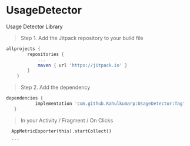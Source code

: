 # UsageDetector

Usage Detector Library

> Step 1. Add the Jitpack repository to your build file

```gradle
allprojects {
		repositories {
			...
			maven { url 'https://jitpack.io' }
		}
	}
  ```
  
 > Step 2. Add the dependency
 
 ```gradle
 dependencies {
	        implementation 'com.github.Rahulkumarp:UsageDetector:Tag'
	}
  ```
  
  > In your Activity / Fragment / On Clicks
  
  ```
    AppMetricExporter(this).startCollect()
    
    ```
